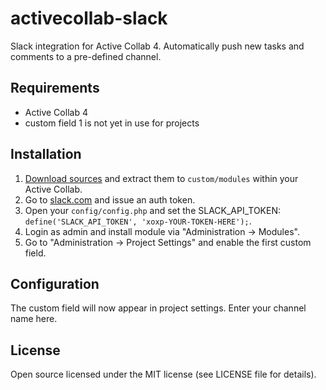 # activecollab-slack

Slack integration for Active Collab 4. Automatically push new tasks and comments to a pre-defined channel.


## Requirements

- Active Collab 4
- custom field 1 is not yet in use for projects


## Installation

1. [Download sources](https://github.com/bartram/activecollab-slack/archive/master.zip) and extract them to `custom/modules` within your Active Collab.
2. Go to [slack.com](https://api.slack.com/web) and issue an auth token.
3. Open your `config/config.php` and set the SLACK_API_TOKEN: `define('SLACK_API_TOKEN', 'xoxp-YOUR-TOKEN-HERE');`.
4. Login as admin and install module via "Administration → Modules".
5. Go to "Administration → Project Settings" and enable the first custom field.


## Configuration

The custom field will now appear in project settings. Enter your channel name here.


## License

Open source licensed under the MIT license (see LICENSE file for details).